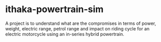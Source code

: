 # ithaka-powertrain-sim
A project is to understand what are the compromises in terms of power, weight, electric range, petrol range and impact on riding cycle for an electric motorcycle using an in-series hybrid powertrain.

